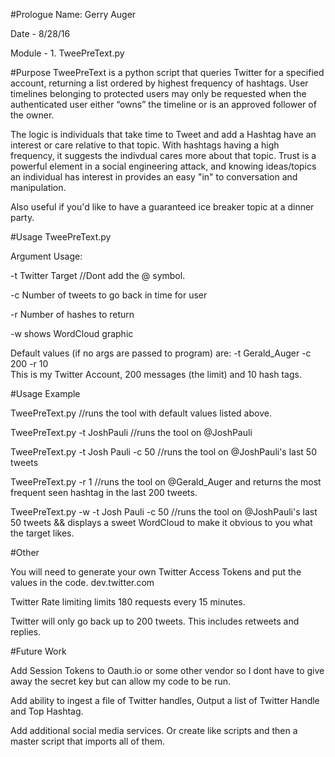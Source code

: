 #Prologue 
Name: Gerry Auger

Date - 8/28/16

Module - 1. TweePreText.py

#Purpose
TweePreText is a python script that queries Twitter for a specified account, returning a list ordered by highest frequency of hashtags.
User timelines belonging to protected users may only be requested when the authenticated user either “owns” the timeline or is an approved follower of the owner.

The logic is individuals that take time to Tweet and add a Hashtag have an interest or care relative to that topic. With hashtags having a high frequency, it suggests the indivdual cares more about that topic. Trust is a powerful element in a social engineering attack, and knowing ideas/topics an individual has interest in provides an easy "in" to conversation and manipulation. 

Also useful if you'd like to have a guaranteed ice breaker topic at a dinner party.

#Usage 
TweePreText.py 

Argument Usage:

-t Twitter Target //Dont add the @ symbol.

-c Number of tweets to go back in time for user

-r Number of hashes to return

-w shows WordCloud graphic

Default values (if no args are passed to program) are: -t  Gerald_Auger  -c  200  -r 10  
This is my Twitter Account, 200 messages (the limit) and 10 hash tags.

#Usage Example

TweePreText.py //runs the tool with default values listed above.

TweePreText.py -t JoshPauli    //runs the tool on @JoshPauli

TweePreText.py -t Josh Pauli -c 50 //runs the tool on @JoshPauli's last 50 tweets

TweePreText.py -r 1 //runs the tool on @Gerald_Auger and returns the most frequent seen hashtag in the last 200 tweets.

TweePreText.py -w -t Josh Pauli -c 50 //runs the tool on @JoshPauli's last 50 tweets && displays a sweet WordCloud to make it obvious to you what the target likes.

#Other

You will need to generate your own Twitter Access Tokens and put the values in the code.
dev.twitter.com

Twitter Rate limiting limits 180 requests every 15 minutes.

Twitter will only go back up to 200 tweets. This includes retweets and replies.


#Future Work

Add Session Tokens to Oauth.io or some other vendor so I dont have to give away the secret key but can allow my code to be run.

Add ability to ingest a file of Twitter handles, Output a list of Twitter Handle and Top Hashtag. 

Add additional social media services. Or create like scripts and then a master script that imports all of them.
